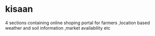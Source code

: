# kisaan
4 sections containing online shoping portal for farmers ,location based weather and soil information ,market availability etc 
